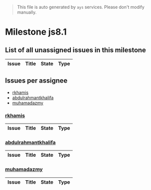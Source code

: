 > This file is auto generated by `ays` services. Please don't modify manually.

# Milestone js8.1

## List of all unassigned issues in this milestone

|Issue|Title|State|Type|
|-----|-----|-----|---|


## Issues per assignee
- [rkhamis](#rkhamis)
- [abdulrahmantkhalifa](#abdulrahmantkhalifa)
- [muhamadazmy](#muhamadazmy)



### [rkhamis](https://github.com/rkhamis)

|Issue|Title|State|Type|
|-----|-----|-----|----|


### [abdulrahmantkhalifa](https://github.com/abdulrahmantkhalifa)

|Issue|Title|State|Type|
|-----|-----|-----|----|


### [muhamadazmy](https://github.com/muhamadazmy)

|Issue|Title|State|Type|
|-----|-----|-----|----|


